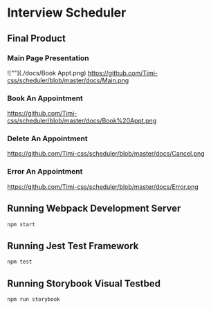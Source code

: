 # Interview Scheduler

## Final Product

### Main Page Presentation

![""](./docs/Book Appt.png)
https://github.com/Timi-css/scheduler/blob/master/docs/Main.png

### Book An Appointment

https://github.com/Timi-css/scheduler/blob/master/docs/Book%20Appt.png

### Delete An Appointment

https://github.com/Timi-css/scheduler/blob/master/docs/Cancel.png

### Error An Appointment

https://github.com/Timi-css/scheduler/blob/master/docs/Error.png

## Running Webpack Development Server

```sh
npm start
```

## Running Jest Test Framework

```sh
npm test
```

## Running Storybook Visual Testbed

```sh
npm run storybook
```
